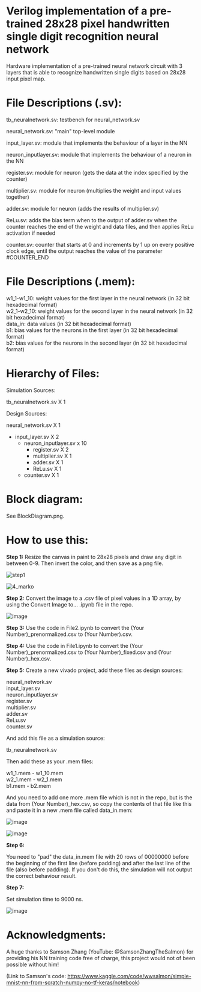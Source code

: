 # Verilog implementation of a pre-trained 28x28 pixel handwritten single digit recognition neural network   
Hardware implementation of a pre-trained neural network circuit with 3 layers that is able to recognize handwritten single digits based on 28x28 input pixel map.


# __File Descriptions (.sv):__  

tb_neuralnetwork.sv: testbench for neural_network.sv  

neural_network.sv: "main" top-level module  

input_layer.sv: module that implements the behaviour of a layer in the NN  

neuron_inputlayer.sv: module that implements the behaviour of a neuron in the NN  

register.sv: module for neuron (gets the data at the index specified by the counter)  

multiplier.sv: module for neuron (multiplies the weight and input values together)  

adder.sv: module for neuron (adds the results of multiplier.sv)  

ReLu.sv: adds the bias term when to the output of adder.sv when the counter reaches the end of the weight and data files, and then applies ReLu activation if needed    

counter.sv: counter that starts at 0 and increments by 1 up on every positive clock edge, until the output reaches the value of the parameter #COUNTER_END  

# __File Descriptions (.mem):__  

w1_1-w1_10: weight values for the first layer in the neural network (in 32 bit hexadecimal format)  
w2_1-w2_10: weight values for the second layer in the neural network (in 32 bit hexadecimal format)  
data_in: data values (in 32 bit hexadecimal format)  
b1: bias values for the neurons in the first layer (in 32 bit hexadecimal format)  
b2: bias values for the neurons in the second layer (in 32 bit hexadecimal format)  

# __Hierarchy of Files:__  

Simulation Sources:  

tb_neuralnetwork.sv X 1  

Design Sources:  

neural_network.sv X 1  
- input_layer.sv X 2  
  - neuron_inputlayer.sv x 10  
    - register.sv X 2   
    - multiplier.sv X 1  
    - adder.sv X 1  
    - ReLu.sv X 1  
  - counter.sv X 1  


# __Block diagram:__  

See BlockDiagram.png.

# __How to use this:__  

__Step 1:__ Resize the canvas in paint to 28x28 pixels and draw any digit in between 0-9. Then invert the color, and then save as a png file.  

![step1](https://user-images.githubusercontent.com/126916558/226153939-a270a304-ffdd-441f-9ab8-3864d5d8588b.PNG)  

![4_marko](https://user-images.githubusercontent.com/126916558/226153957-6ccf1e24-eeb7-4f53-a865-bc0ab9c67455.png)  

__Step 2:__ Convert the image to a .csv file of pixel values in a 1D array, by using the Convert Image to... .ipynb file in the repo.

![image](https://user-images.githubusercontent.com/126916558/226154252-f089e756-2f3c-4040-ad4d-10e4ba2af39d.png)

__Step 3:__ Use the code in File2.ipynb to convert the (Your Number)_prenormalized.csv to (Your Number).csv.

__Step 4:__ Use the code in File1.ipynb to convert the (Your Number)_prenormalized.csv to (Your Number)_fixed.csv and (Your Number)_hex.csv.

__Step 5:__ Create a new vivado project, add these files as design sources:

neural_network.sv  
input_layer.sv  
neuron_inputlayer.sv  
register.sv  
multiplier.sv  
adder.sv  
ReLu.sv  
counter.sv  

And add this file as a simulation source:  

tb_neuralnetwork.sv  

Then add these as your .mem files:  

w1_1.mem - w1_10.mem  
w2_1.mem - w2_1.mem  
b1.mem - b2.mem  

And you need to add one more .mem file which is not in the repo, but is the data from (Your Number)_hex.csv, so copy the contents of that file like this and paste it in a new .mem file called data_in.mem:  

![image](https://user-images.githubusercontent.com/126916558/226155214-3d7989a4-a81a-48fc-ad31-e44e19e38694.png)  

![image](https://user-images.githubusercontent.com/126916558/226155244-bee87bdf-fec7-458c-9af4-4af6cbe4dacb.png)  

__Step 6:__  

You need to "pad" the data_in.mem file with 20 rows of 00000000 before the beginning of the first line (before padding) and after the last line of the file (also before padding). If you don't do this, the simulation will not output the correct behaviour result.

__Step 7:__  

Set simulation time to 9000 ns.

![image](https://user-images.githubusercontent.com/126916558/226156390-75ed374c-9bd6-4271-a664-5a40d72d7718.png)

# __Acknowledgments:__  

A huge thanks to Samson Zhang (YouTube: @SamsonZhangTheSalmon) for providing his NN training code free of charge, this project would not of been possible without him!  

(Link to Samson's code: https://www.kaggle.com/code/wwsalmon/simple-mnist-nn-from-scratch-numpy-no-tf-keras/notebook)  




